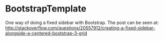 BootstrapTemplate
=================

One way of doing a fixed sidebar with Bootstrap.
The post can be seen at:
http://stackoverflow.com/questions/20557912/creating-a-fixed-sidebar-alongside-a-centered-bootstrap-3-grid
